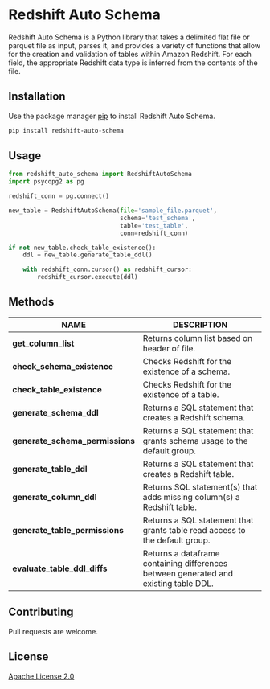 # Redshift Auto Schema

Redshift Auto Schema is a Python library that takes a delimited flat file or parquet file as input, parses it, and provides a variety of functions that allow for the creation and validation of tables within Amazon Redshift. For each field, the appropriate Redshift data type is inferred from the contents of the file.

## Installation

Use the package manager [pip](https://pip.pypa.io/en/stable/) to install Redshift Auto Schema.

```bash
pip install redshift-auto-schema
```

## Usage

```python
from redshift_auto_schema import RedshiftAutoSchema
import psycopg2 as pg

redshift_conn = pg.connect()

new_table = RedshiftAutoSchema(file='sample_file.parquet',
                               schema='test_schema',
                               table='test_table',
                               conn=redshift_conn)

if not new_table.check_table_existence():
    ddl = new_table.generate_table_ddl()

    with redshift_conn.cursor() as redshift_cursor:
        redshift_cursor.execute(ddl)
```

## Methods

|NAME|DESCRIPTION|
|---|---|
|**get_column_list**|Returns column list based on header of file.|
|**check_schema_existence**|Checks Redshift for the existence of a schema.|
|**check_table_existence**|Checks Redshift for the existence of a table.|
|**generate_schema_ddl**|Returns a SQL statement that creates a Redshift schema.|
|**generate_schema_permissions**|Returns a SQL statement that grants schema usage to the default group.|
|**generate_table_ddl**|Returns a SQL statement that creates a Redshift table.|
|**generate_column_ddl**|Returns SQL statement(s) that adds missing column(s) a Redshift table.|
|**generate_table_permissions**|Returns a SQL statement that grants table read access to the default group.|
|**evaluate_table_ddl_diffs**|Returns a dataframe containing differences between generated and existing table DDL.|

## Contributing
Pull requests are welcome.

## License
[Apache License 2.0](http://www.apache.org/licenses/LICENSE-2.0)